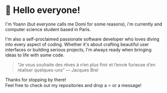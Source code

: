 # 👻 Hello everyone! #

I'm Yoann (but everyone calls me Domi for some reasons), i'm currently and computer science student based in Paris.

I'm also a self-proclaimed passionate software developer who loves diving into every aspect of coding. Whether it's about crafting beautiful user interfaces or building serious projects, I'm always ready when bringing ideas to life with some code.

> “Je vous souhaite des rêves à n’en plus finir et l’envie furieuse d’en réaliser quelques-uns” — Jacques Brel

Thanks for stopping by there!  
Feel free to check out my repositories and drop a ⭐ or a message!
